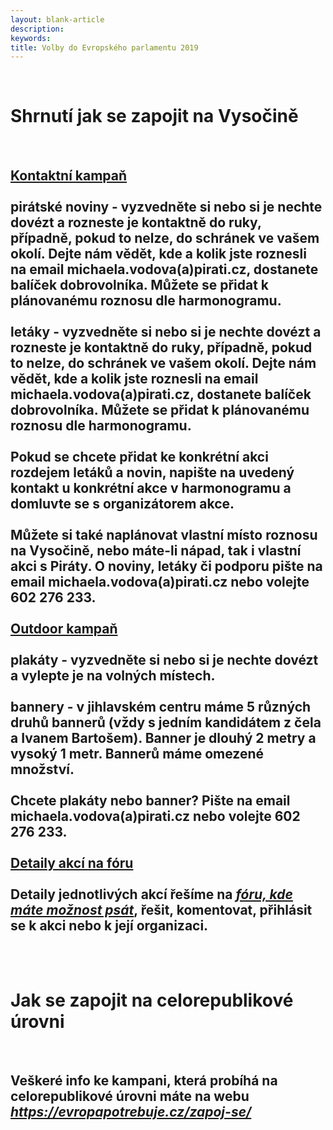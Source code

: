 ```yaml
---
layout: blank-article
description: 
keywords: 
title: Volby do Evropského parlamentu 2019
---
```


<div class="pce-hero pce-hero--entry">
    <div class="pce-hero__content">
      <br>
        <h1 class="c-page-title">Shrnutí jak se zapojit na Vysočině</h1><br>
        <h2 class="t-h4-alt">
          <b><u>Kontaktní kampaň</u></b><br><br>
<b>pirátské noviny</b> - vyzvedněte si nebo si je nechte dovézt a rozneste je kontaktně do ruky, případně, pokud to nelze, do schránek ve vašem okolí.
Dejte nám vědět, kde a kolik jste roznesli na email michaela.vodova(a)pirati.cz, dostanete balíček dobrovolníka. Můžete se přidat k plánovanému roznosu dle harmonogramu.
<br><br>
<b>letáky</b> - vyzvedněte si nebo si je nechte dovézt a rozneste je kontaktně do ruky, případně, pokud to nelze, do schránek ve vašem okolí.
Dejte nám vědět, kde a kolik jste roznesli na email michaela.vodova(a)pirati.cz, dostanete balíček dobrovolníka. Můžete se přidat k plánovanému roznosu dle harmonogramu.
<br><br>
Pokud se chcete přidat ke konkrétní akci rozdejem letáků a novin, napište na uvedený kontakt u konkrétní akce v harmonogramu a domluvte se s organizátorem akce.
<br><br>
Můžete si také naplánovat vlastní místo roznosu na Vysočině, nebo máte-li nápad, tak i vlastní akci s Piráty. O noviny, letáky či podporu pište na email michaela.vodova(a)pirati.cz nebo volejte 602 276 233.
<br><br><b><u>Outdoor kampaň</u></b><br><br>
<b>plakáty</b> - vyzvedněte si nebo si je nechte dovézt a vylepte je na volných místech.
<br><br>
<b>bannery</b> - v jihlavském centru máme 5 různých druhů bannerů (vždy s jedním kandidátem z čela a Ivanem Bartošem). Banner je dlouhý 2 metry a vysoký 1 metr. Bannerů máme omezené množství.
<br><br>
Chcete plakáty nebo banner? Pište na email michaela.vodova(a)pirati.cz nebo volejte 602 276 233.
<br><br><b><u>Detaily akcí na fóru</u></b><br><br>
Detaily jednotlivých akcí řešíme na <u><i><a href="https://forum.pirati.cz/viewforum.php?f=899" target="_blank">fóru, kde máte možnost psát</a></i></u>, řešit, komentovat, přihlásit se k akci nebo k její organizaci.
      </h2><br><br>
      <h1 class="c-page-title">Jak se zapojit na celorepublikové úrovni</h1><br>
        <h2 class="t-h4-alt">
          Veškeré info ke kampani, která probíhá na celorepublikové úrovni máte na webu <u><i><a href="https://evropapotrebuje.cz/zapoj-se/" target="_blank">https://evropapotrebuje.cz/zapoj-se/</a></i></u>
      </h2>
    </div>
</div>
<br>
<br>

